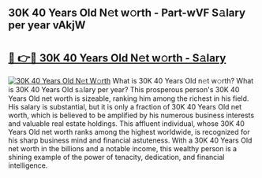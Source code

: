 ## 30K 40 Years Old N𝚎t w𝚘rth - Part-wVF S𝚊lary per year vAkjW

# <h2><a href="http://gc3x9oy.nevu.top/?p=30K+40+Years+Old">🔗 👉🔴 30K 40 Years Old N𝚎t w𝚘rth - S𝚊lary</a></h2>

[![30K 40 Years Old N𝚎t W𝚘rth](https://i.imgur.com/Oavwk0R.jpeg)](http://gc3x9oy.nevu.top/?p=30K+40+Years+Old)
What is 30K 40 Years Old n𝚎t w𝚘rth? What is 30K 40 Years Old s𝚊lary per year?
This prosperous person's 30K 40 Years Old net worth is sizeable, ranking him among the richest in his field. His salary is substantial, but it is only a fraction of 30K 40 Years Old net worth, which is believed to be amplified by his numerous business interests and valuable real estate holdings. This affluent individual, whose 30K 40 Years Old net worth ranks among the highest worldwide, is recognized for his sharp business mind and financial astuteness. With a 30K 40 Years Old net worth in the billions and a notable income, this wealthy person is a shining example of the power of tenacity, dedication, and financial intelligence.
